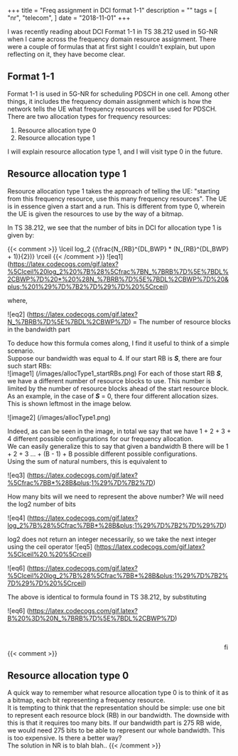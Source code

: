 +++
title = "Freq assignment in DCI format 1-1"
description = ""
tags = [
    "nr",
    "telecom",
]
date = "2018-11-01"
+++

I was recently reading about DCI Format 1-1 in TS 38.212 used in 5G-NR when I came across the
frequency domain resource assignment. There were a couple of formulas that at first sight
I couldn't explain, but upon reflecting on it, they have become clear.

## Format 1-1
Format 1-1 is used in 5G-NR for scheduling PDSCH in one cell. Among other things,
it includes the frequency domain assignment which is how the  network tells the UE
what frequency resources will be used for PDSCH. <br>
There are two allocation types for frequency resources:

1. Resource allocation type 0
2. Resource allocation type 1

I will explain resource allocation type 1, and I will visit type 0 in the future.

## Resource allocation type 1

Resource allocation type 1 takes the approach of telling the UE: "starting from this
frequency resource, use this many frequency resources". The UE is in essence given
a start and a run. This is different from type 0, wherein the UE is given
the resources to use by the way of a bitmap.

In TS 38.212, we see that the number of bits in DCI for allocation type 1
is given by:

{{< comment >}}
\lceil log_2 {(\frac{N_{RB}^{DL,BWP} * (N_{RB}^{DL,BWP} + 1)}{2})} \rceil
{{< /comment >}}
![eq1] (https://latex.codecogs.com/gif.latex?%5Clceil%20log_2%20%7B%28%5Cfrac%7BN_%7BRB%7D%5E%7BDL%2CBWP%7D%20*%20%28N_%7BRB%7D%5E%7BDL%2CBWP%7D%20&plus;%201%29%7D%7B2%7D%29%7D%20%5Crceil)

where,

![eq2] (https://latex.codecogs.com/gif.latex?N_%7BRB%7D%5E%7BDL%2CBWP%7D)
        = The number of resource blocks in the bandwidth part


To deduce how this formula comes along, I find it useful to think of a simple scenario. <br>
Suppose our bandwidth was equal to 4. If our start RB is ___S___, there are four
such start RBs:<br>
![image1] (/images/allocType1_startRBs.png)
For each of those start RB ___S___, we have a different number of resource blocks to use. This number is limited
by the number of resource blocks ahead of the start resource block.
As an example, in the case of ___S___ = 0, there four different allocation sizes. This is shown leftmost in
the image below.

![image2] (/images/allocType1.png)

Indeed, as can be seen in the image, in total we say that we have 1 + 2 + 3 + 4 different
possible configurations for our frequency allocation.<br>
We can easily generalize this to say that given a bandwidth B there will be 1 + 2 + 3 ... + (B - 1) + B
possible different possible configurations.<br>
Using the sum of natural numbers, this is equivalent to

![eq3] (https://latex.codecogs.com/gif.latex?%5Cfrac%7BB*%28B&plus;1%29%7D%7B2%7D)

How many bits will we need to represent the above number? We will need the log2
number of bits

![eq4] (https://latex.codecogs.com/gif.latex?log_2%7B%28%5Cfrac%7BB*%28B&plus;1%29%7D%7B2%7D%29%7D)

log2 does not return an integer necessarily, so we take the next integer using
the ceil operator ![eq5] (https://latex.codecogs.com/gif.latex?%5Clceil%20.%20%5Crceil)

![eq6] (https://latex.codecogs.com/gif.latex?%5Clceil%20log_2%7B%28%5Cfrac%7BB*%28B&plus;1%29%7D%7B2%7D%29%7D%20%5Crceil)

The above is identical to formula found in TS 38.212, by substituting

![eq6] (https://latex.codecogs.com/gif.latex?B%20%3D%20N_%7BRB%7D%5E%7BDL%2CBWP%7D)

<br><br>
<img src="/images/black64x64.png" alt="fin" width="16" align="right"/>

{{< comment >}}
## Resource allocation type 0

A quick way to remember what resource allocation type 0 is to think of it as a
bitmap, each bit representing a frequency resource.<br>
It is tempting to think that the representation should be simple: use one bit to
represent each resource block (RB) in our bandwidth. The downside with this is
that it requires too many bits. If our bandwidth part is 275 RB wide, we would
need 275 bits to be able to represent our whole bandwidth. This is too expensive.
Is there a better way?<br>
The solution in NR is to blah blah..
{{< /comment >}}
